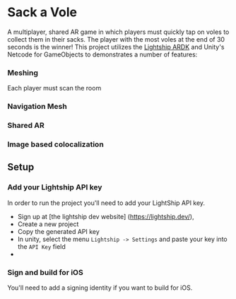 # Sack a Vole
A multiplayer, shared AR game in which players must quickly tap on voles to collect them in their sacks. The player with the most voles at the end of 30 seconds is the winner! 
This project utilizes the [Lightship ARDK](https://lightship.dev/docs/ardk/) and Unity's Netcode for GameObjects to demonstrates a number of features:

### Meshing
Each player must scan the room 
### Navigation Mesh
### Shared AR
### Image based colocalization

## Setup
### Add your Lightship API key
In order to run the project you'll need to add your LightShip API key. 
- Sign up at [the lightship dev website] (https://lightship.dev/), 
- Create a new project
- Copy the generated API key
- In unity, select the menu `Lightship -> Settings` and paste your key into the `API Key` field
- 
### Sign and build for iOS
You'll need to add a signing identity if you want to build for iOS.
